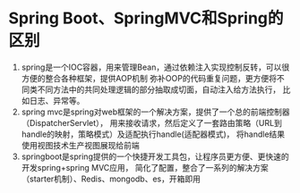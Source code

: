 # Spring Boot、SpringMVC和Spring的区别
1. spring是一个IOC容器，用来管理Bean，通过依赖注入实现控制反转，可以很方便的整合各种框架，提供AOP机制
弥补OOP的代码重复问题，更方便将不同类不同方法中的共同处理逻辑的部分抽取成切面，自动注入给方法执行，
比如日志、异常等。
2. spring mvc是spring对web框架的一个解决方案，提供了一个总的前端控制器（DispatcherServlet），
用来接收请求，然后定义了一套路由策略（URL到handle的映射，策略模式）及适配执行handle(适配器模式)，
将handle结果使用视图技术生产视图展现给前端
3. springboot是spring提供的一个快捷开发工具包，让程序员更方便、更快速的开发spring+spring MVC应用，
简化了配置，整合了一系列的解决方案（starter机制）、Redis、mongodb、es，开箱即用